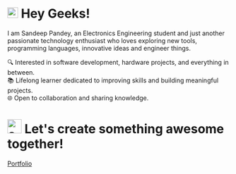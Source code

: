 # <img src="https://media.giphy.com/media/hvRJCLFzcasrR4ia7z/giphy.gif" width="24" alt="waving hand" /> Hey Geeks!

I am Sandeep Pandey, an Electronics Engineering student and just another passionate technology enthusiast who loves exploring new tools, programming languages, innovative ideas and engineer things.  

🔍 Interested in software development, hardware projects, and everything in between.  
📚 Lifelong learner dedicated to improving skills and building meaningful projects.  
🌐 Open to collaboration and sharing knowledge.

# <img src="https://media.giphy.com/media/l0MYt5jPR6QX5pnqM/giphy.gif" width="32" alt="sparkles" /> Let's create something awesome together!


[Portfolio](https://codeunit.vercel.app)
